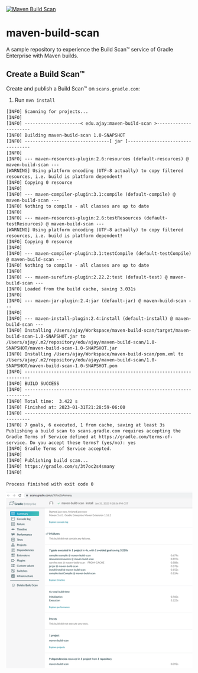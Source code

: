 [![Maven Build Scan](https://github.com/ajaychinthapalli/maven-build-scan/actions/workflows/main.yaml/badge.svg)](https://github.com/ajaychinthapalli/maven-build-scan/actions/workflows/main.yaml)

# maven-build-scan
A sample repository to experience the Build Scan™ service of Gradle Enterprise with Maven builds.

## Create a Build Scan™

Create and publish a Build Scan™ on `scans.gradle.com`:

1. Run `mvn install`
```text
[INFO] Scanning for projects...
[INFO] 
[INFO] ---------------------< edu.ajay:maven-build-scan >----------------------
[INFO] Building maven-build-scan 1.0-SNAPSHOT
[INFO] --------------------------------[ jar ]---------------------------------
[INFO] 
[INFO] --- maven-resources-plugin:2.6:resources (default-resources) @ maven-build-scan ---
[WARNING] Using platform encoding (UTF-8 actually) to copy filtered resources, i.e. build is platform dependent!
[INFO] Copying 0 resource
[INFO] 
[INFO] --- maven-compiler-plugin:3.1:compile (default-compile) @ maven-build-scan ---
[INFO] Nothing to compile - all classes are up to date
[INFO] 
[INFO] --- maven-resources-plugin:2.6:testResources (default-testResources) @ maven-build-scan ---
[WARNING] Using platform encoding (UTF-8 actually) to copy filtered resources, i.e. build is platform dependent!
[INFO] Copying 0 resource
[INFO] 
[INFO] --- maven-compiler-plugin:3.1:testCompile (default-testCompile) @ maven-build-scan ---
[INFO] Nothing to compile - all classes are up to date
[INFO] 
[INFO] --- maven-surefire-plugin:2.22.2:test (default-test) @ maven-build-scan ---
[INFO] Loaded from the build cache, saving 3.031s
[INFO] 
[INFO] --- maven-jar-plugin:2.4:jar (default-jar) @ maven-build-scan ---
[INFO] 
[INFO] --- maven-install-plugin:2.4:install (default-install) @ maven-build-scan ---
[INFO] Installing /Users/ajay/Workspace/maven-build-scan/target/maven-build-scan-1.0-SNAPSHOT.jar to /Users/ajay/.m2/repository/edu/ajay/maven-build-scan/1.0-SNAPSHOT/maven-build-scan-1.0-SNAPSHOT.jar
[INFO] Installing /Users/ajay/Workspace/maven-build-scan/pom.xml to /Users/ajay/.m2/repository/edu/ajay/maven-build-scan/1.0-SNAPSHOT/maven-build-scan-1.0-SNAPSHOT.pom
[INFO] ------------------------------------------------------------------------
[INFO] BUILD SUCCESS
[INFO] ------------------------------------------------------------------------
[INFO] Total time:  3.422 s
[INFO] Finished at: 2023-01-31T21:28:59-06:00
[INFO] ------------------------------------------------------------------------
[INFO] 7 goals, 6 executed, 1 from cache, saving at least 3s
Publishing a build scan to scans.gradle.com requires accepting the Gradle Terms of Service defined at https://gradle.com/terms-of-service. Do you accept these terms? (yes/no): yes
[INFO] Gradle Terms of Service accepted.
[INFO] 
[INFO] Publishing build scan...
[INFO] https://gradle.com/s/3t7oc2s4smany
[INFO] 

Process finished with exit code 0
```
![build-scan-summary.png](images%2Fbuild-scan-summary.png)
